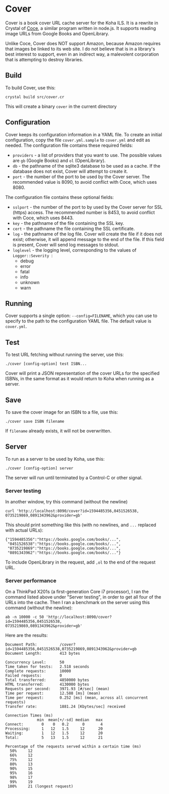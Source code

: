 # Cover

Cover is a book cover URL cache server for the Koha ILS.  It is a rewrite
in Crystal of [Coce](https://github.com/fredericd/coce), a similar program written in node.js.
It supports reading image URLs from Google Books and OpenLibrary.

Unlike Coce, Cover does NOT support Amazon, because Amazon requires that images be linked to its web site.
I do not believe that is in a library's best interest to support, even in an indirect
way, a malevolent corporation that is attempting to destroy libraries.

## Build

To build Cover, use this:

    crystal build src/cover.cr

This will create a binary `cover` in the current directory

## Configuration

Cover keeps its configuration information in a YAML file.  To create
an initial configuration, copy the file `cover.yml.sample` to `cover.yml` and edit as needed.
The configuration file contains these required fields:

* `providers` - a list of providers that you want to use.  The possible values
  are `gb` (Google Books) and `ol` (OpenLibrary).
* `db` - the pathname of the sqlite3 database to be used as a cache.  If the
  database does not exist, Cover will attempt to create it.
* `port` - the number of the port to be used by the Cover server.  The recommended
  value is 8090, to avoid conflict with Coce, which uses 8080.

The configuration file contains these optional fields:

* `sslport` - the number of the port to by used by the Cover server for SSL (https) access.
  The recommended number is 8453, to avoid conflict with Coce, which uses 8443.
* `key` - the pathname of the file containing the SSL key.
* `cert` - the pathname the file containing the SSL certificate.
* `log` - the pathname of the log file.  Cover will create the file if it does not
  exist; otherwise, it will append message to the end of the file.  If this field
  is present, Cover will send log messages to stdout.
* `loglevel` - the logging level, corresponding to the values of `Logger::Severity `:
    - debug
    - error
    - fatal
    - info
    - unknown
    - warn

## Running

Cover supports a single option: `--config=FILENAME`, which you can use
to specify to the path to the configuration YAML file.  The default
value is `cover.yml`.

## Test

To test URL fetching without running the server, use this:

    ./cover [config-option] test ISBN...

Cover will print a JSON representation of the cover URLs for the specified
ISBNs, in the same format as it would return to Koha when running as a server.

## Save

To save the cover image for an ISBN to a file, use this:

    ./cover save ISBN filename

If `filename` already exists, it will not be overwritten.

## Server

To run as a server to be used by Koha, use this:

    ./cover [config-option] server

The server will run until terminated by a Control-C or other signal.

### Server testing

In another window, try this command (without the newline)

    curl 'http://localhost:8090/cover?id=1594485356,0451526538,
    0735219869,0891343962&provider=gb'

This should print something like this (with no newlines, and `...` replaced with actual URLs):

    {"1594485356":"https://books.google.com/books/...",
     "0451526538":"https://books.google.com/books/...",
     "0735219869":"https://books.google.com/books/...",
     "0891343962":"https://books.google.com/books/..."}

To include OpenLibrary in the request, add `,ol` to the end of the request URL.

### Server performance

On a ThinkPad X201s (a first-generation Core i7 processor), I ran the command
listed above under "Server testing", in order to get all four of the URLs into the cache.
Then I ran a benchmark on the server using this command (without the newline):

    ab -n 10000 -c 50 'http://localhost:8090/cover?id=1594485356,0451526538,
    0735219869,0891343962&provider=gb'

Here are the results:

```
Document Path:          /cover?id=1594485356,0451526538,0735219869,0891343962&provider=gb
Document Length:        413 bytes

Concurrency Level:      50
Time taken for tests:   2.518 seconds
Complete requests:      10000
Failed requests:        0
Total transferred:      4850000 bytes
HTML transferred:       4130000 bytes
Requests per second:    3971.93 [#/sec] (mean)
Time per request:       12.588 [ms] (mean)
Time per request:       0.252 [ms] (mean, across all concurrent requests)
Transfer rate:          1881.24 [Kbytes/sec] received

Connection Times (ms)
              min  mean[+/-sd] median   max
Connect:        0    0   0.2      0       4
Processing:     1   12   1.5     12      20
Waiting:        1   12   1.5     12      20
Total:          5   13   1.5     12      21

Percentage of the requests served within a certain time (ms)
  50%     12
  66%     12
  75%     12
  80%     13
  90%     15
  95%     16
  98%     17
  99%     19
 100%     21 (longest request)
```
